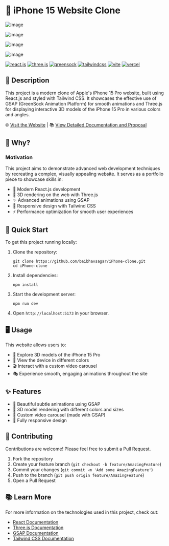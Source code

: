 # 📱 iPhone 15 Website Clone

![image](https://github.com/user-attachments/assets/9b24a7ba-91b0-4c1f-96b3-66f53740f1d7)

![image](https://github.com/user-attachments/assets/49ce1abf-8d5b-4501-956e-0f89280a5ad6)

![image](https://github.com/user-attachments/assets/13f31fe5-b737-45f1-bc14-eb80e48d66d6)

![image](https://github.com/user-attachments/assets/414d22b0-f3ad-4fc0-aef7-8dcfd9a76c03)




[![react.js](https://img.shields.io/badge/React-20232A?style=for-the-badge&logo=react&logoColor=61DAFB)](https://reactjs.org/)
[![three.js](https://img.shields.io/badge/Three.js-000000?style=for-the-badge&logo=three.js&logoColor=white)](https://threejs.org/)
[![greensock](https://img.shields.io/badge/GreenSock-88CE02?style=for-the-badge&logo=greensock&logoColor=white)](https://greensock.com/)
[![tailwindcss](https://img.shields.io/badge/Tailwind_CSS-38B2AC?style=for-the-badge&logo=tailwind-css&logoColor=white)](https://tailwindcss.com/)
[![vite](https://img.shields.io/badge/Vite-B73BFE?style=for-the-badge&logo=vite&logoColor=FFD62E)](https://vitejs.dev/)
[![vercel](https://img.shields.io/badge/Vercel-000000?style=for-the-badge&logo=vercel&logoColor=white)](https://vercel.com/)

## 🚀 Description

This project is a modern clone of Apple's iPhone 15 Pro website, built using React.js and styled with Tailwind CSS. It showcases the effective use of GSAP (GreenSock Animation Platform) for smooth animations and Three.js for displaying interactive 3D models of the iPhone 15 Pro in various colors and angles.

🌐 [Visit the Website](https://mnd-iphone-v1.netlify.app/) | 📚 [View Detailed Documentation and Proposal](link-to-documentation)

## 🤔 Why?

### Motivation

This project aims to demonstrate advanced web development techniques by recreating a complex, visually appealing website. It serves as a portfolio piece to showcase skills in:

- 🔧 Modern React.js development
- 🎨 3D rendering on the web with Three.js
- ✨ Advanced animations using GSAP
- 📱 Responsive design with Tailwind CSS
- ⚡ Performance optimization for smooth user experiences

## 🏁 Quick Start

To get this project running locally:

1. Clone the repository:
   ```
   git clone https://github.com/baibhavsagar/iPhone-clone.git
   cd iPhone-clone
   ```

2. Install dependencies:
   ```
   npm install
   ```

3. Start the development server:
   ```
   npm run dev
   ```

4. Open `http://localhost:5173` in your browser.

## 🖥️ Usage

This website allows users to:

- 🔄 Explore 3D models of the iPhone 15 Pro
- 🌈 View the device in different colors
- 🎬 Interact with a custom video carousel
- 🎭 Experience smooth, engaging animations throughout the site

## ✨ Features

- 🎨 Beautiful subtle animations using GSAP
- 📱 3D model rendering with different colors and sizes
- 🎥 Custom video carousel (made with GSAP)
- 📐 Fully responsive design

## 🤝 Contributing

Contributions are welcome! Please feel free to submit a Pull Request.

1. Fork the repository
2. Create your feature branch (`git checkout -b feature/AmazingFeature`)
3. Commit your changes (`git commit -m 'Add some AmazingFeature'`)
4. Push to the branch (`git push origin feature/AmazingFeature`)
5. Open a Pull Request

## 📚 Learn More

For more information on the technologies used in this project, check out:

- [React Documentation](https://reactjs.org/docs/getting-started.html)
- [Three.js Documentation](https://threejs.org/docs/)
- [GSAP Documentation](https://greensock.com/docs/)
- [Tailwind CSS Documentation](https://tailwindcss.com/docs)


